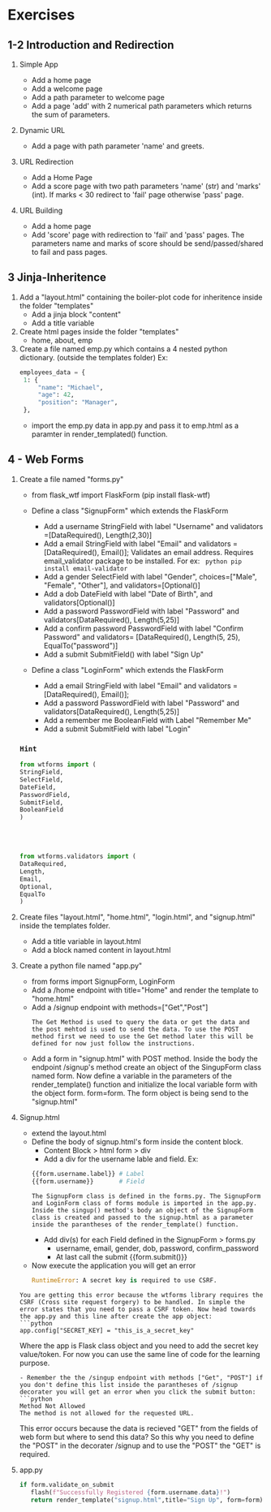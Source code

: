# Exercises

## 1-2 Introduction and Redirection

1. Simple App

   - Add a home page
   - Add a welcome page
   - Add a path parameter to welcome page
   - Add a page 'add' with 2 numerical path parameters which returns the sum of parameters.

2. Dynamic URL

   - Add a page with path parameter 'name' and greets.

3. URL Redirection

   - Add a Home Page
   - Add a score page with two path parameters 'name' (str) and 'marks' (int). If marks < 30 redirect to 'fail' page otherwise 'pass' page.

4. URL Building
   - Add a home page
   - Add 'score' page with redirection to 'fail' and 'pass' pages. The parameters name and marks of score should be send/passed/shared to fail and pass pages.

## 3 Jinja-Inheritence

1. Add a "layout.html" containing the boiler-plot code for inheritence inside the folder "templates"
   - Add a jinja block "content"
   - Add a title variable
2. Create html pages inside the folder "templates"
   - home, about, emp
3. Create a file named emp.py which contains a 4 nested python dictionary. (outside the templates folder)
   Ex:
   ```python
   employees_data = {
    1: {
        "name": "Michael",
        "age": 42,
        "position": "Manager",
    },
   ```
   - import the emp.py data in app.py and pass it to emp.html as a paramter in render_templated() function.

## 4 - Web Forms

1.  Create a file named "forms.py"

    - from flask_wtf import FlaskForm (pip install flask-wtf)
    - Define a class "SignupForm" which extends the FlaskForm

      - Add a username StringField with label "Username" and validators =[DataRequired(), Length(2,30)]
      - Add a email StringField with label "Email" and validators = [DataRequired(), Email()]; Validates an email address. Requires email_validator package to be installed. For ex: ` python pip install email-validator`
      - Add a gender SelectField with label "Gender", choices=["Male", "Female", "Other"], and validators=[Optional()]
      - Add a dob DateField with label "Date of Birth", and validators[Optional()]
      - Add a password PasswordField with label "Password" and validators[DataRequired(), Length(5,25)]
      - Add a confirm password PasswordField with label "Confirm Password" and validators= [DataRequired(), Length(5, 25), EqualTo("password")]
      - Add a submit SubmitField() with label "Sign Up"

    - Define a class "LoginForm" which extends the FlaskForm
      - Add a email StringField with label "Email" and validators = [DataRequired(), Email()];
      - Add a password PasswordField with label "Password" and validators[DataRequired(), Length(5,25)]
      - Add a remember me BooleanField with Label "Remember Me"
      - Add a submit SubmitField with label "Login"

    ### `Hint`

    ```python
    from wtforms import (
    StringField,
    SelectField,
    DateField,
    PasswordField,
    SubmitField,
    BooleanField
    )
    ```

    <br><br>

    ```python
    from wtforms.validators import (
    DataRequired,
    Length,
    Email,
    Optional,
    EqualTo
    )
    ```

2.  Create files "layout.html", "home.html", "login.html", and "signup.html" inside the templates folder.

    - Add a title variable in layout.html
    - Add a block named content in layout.html

3.  Create a python file named "app.py"

    - from forms import SignupForm, LoginForm
    - Add a /home endpoint with title="Home" and render the template to "home.html"
    - Add a /signup endpoint with methods=["Get","Post"]
      ```text
      The Get Method is used to query the data or get the data and the post mehtod is used to send the data. To use the POST method first we need to use the Get method later this will be defined for now just follow the instructions.
      ```
    - Add a form in "signup.html" with POST method. Inside the body the endpoint /signup's method create an object of the SingupForm class named form. Now define a variable in the parameters of the render_template() function and initialize the local variable form with the object form. form=form. The form object is being send to the "signup.html"

4.  Signup.html

    - extend the layout.html
    - Define the body of signup.html's form inside the content block.
      - Content Block > html form > div
      - Add a div for the username lable and field.
        Ex:
      ```python
      {{form.username.label}} # Label
      {{form.username}}       # Field
      ```
      ```text
      The SignupForm class is defined in the forms.py. The SignupForm and LoginForm class of forms module is imported in the app.py. Inside the singup() method's body an object of the SignupForm class is created and passed to the signup.html as a parameter inside the parantheses of the render_template() function.
      ```
      - Add div(s) for each Field defined in the SignupForm > forms.py
        - username, email, gender, dob, password, confirm_password
        - At last call the submit {{form.submit()}}
    - Now execute the application you will get an error
      ```python
      RuntimeError: A secret key is required to use CSRF.
      ```

    ````text
    You are getting this error because the wtforms library requires the CSRF (Cross site request forgery) to be handled. In simple the error states that you need to pass a CSRF token. Now head towards the app.py and this line after create the app object:
    ```python
    app.config["SECRET_KEY] = "this_is_a_secret_key"
    ````

    Where the app is Flask class object and you need to add the secret key value/token. For now you can use the same line of code for the learning purpose.

    ````
    - Remember the the /singup endpoint with methods ["Get", "POST"] if you don't define this list inside the parantheses of /signup decorater you will get an error when you click the submit button:
    ```python
    Method Not Allowed
    The method is not allowed for the requested URL.
    ````

    This error occurs because the data is recieved "GET" from the fields of web form but where to send this data? So this why you need to define the "POST" in the decorater /signup and to use the "POST" the "GET" is required.

5.  app.py
    ```python
    if form.validate_on_submit
       flash(f"Successfully Registered {form.username.data}!")
       return render_template("signup.html",title="Sign Up", form=form)
    ```
